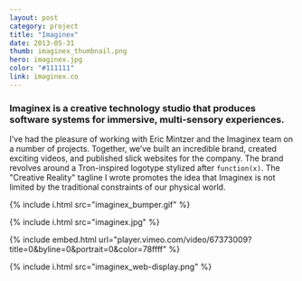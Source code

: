 ```yaml
---
layout: post
category: project
title: "Imaginex"
date: 2013-05-31
thumb: imaginex_thumbnail.png
hero: imaginex.jpg
color: "#111111"
link: imaginex.co
---
```


### Imaginex is a creative technology studio that produces software systems for immersive, multi-sensory experiences.

I’ve had the pleasure of working with Eric Mintzer and the Imaginex team on a number of projects. Together, we’ve built an incredible brand, created exciting videos, and published slick websites for the company. The brand revolves around a Tron-inspired logotype stylized after `function(x)`. The "Creative Reality" tagline I wrote promotes the idea that Imaginex is not limited by the traditional constraints of our physical world.

{% include i.html src="imaginex_bumper.gif" %}

{% include i.html src="imaginex.jpg" %}

{% include embed.html url="player.vimeo.com/video/67373009?title=0&amp;byline=0&amp;portrait=0&amp;color=78ffff" %}

{% include i.html src="imaginex_web-display.png" %}

<!-- {% include button-link.html %} -->

